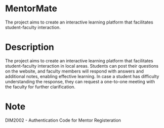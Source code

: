 # MentorMate
The project aims to create an interactive learning platform that facilitates student-faculty interaction.

# Description
The project aims to create an interactive learning platform that facilitates student-faculty interaction in local areas. Students can post their questions on the website, and faculty members will respond with answers and additional notes, enabling effective learning. In case a student has difficulty understanding the response, they can request a one-to-one meeting with the faculty for further clarification.

# Note

DIM2002 - Authentication Code for Mentor Registeration
